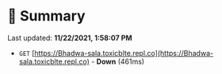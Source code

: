 # 📖 Summary
Last updated: **11/22/2021, 1:58:07 PM**

- `GET` [https://Bhadwa-sala.toxicblte.repl.co](https://Bhadwa-sala.toxicblte.repl.co) - **Down** (461ms)
